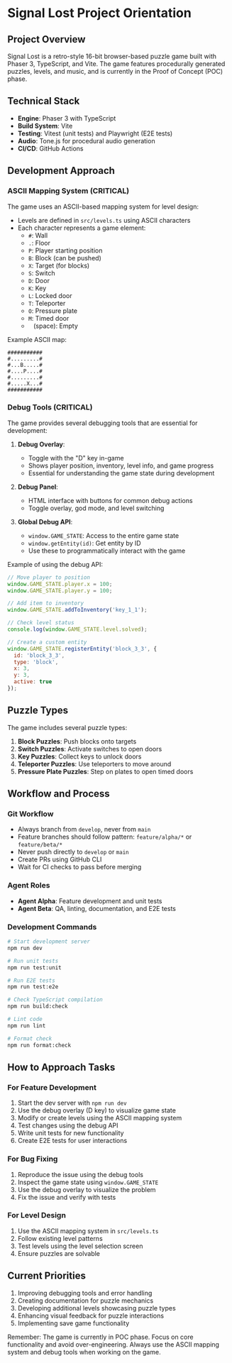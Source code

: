 # Signal Lost Project Orientation

## Project Overview
Signal Lost is a retro-style 16-bit browser-based puzzle game built with Phaser 3, TypeScript, and Vite. The game features procedurally generated puzzles, levels, and music, and is currently in the Proof of Concept (POC) phase.

## Technical Stack
- **Engine**: Phaser 3 with TypeScript
- **Build System**: Vite
- **Testing**: Vitest (unit tests) and Playwright (E2E tests)
- **Audio**: Tone.js for procedural audio generation
- **CI/CD**: GitHub Actions

## Development Approach

### ASCII Mapping System (CRITICAL)
The game uses an ASCII-based mapping system for level design:
- Levels are defined in `src/levels.ts` using ASCII characters
- Each character represents a game element:
  - `#`: Wall
  - `.`: Floor
  - `P`: Player starting position
  - `B`: Block (can be pushed)
  - `X`: Target (for blocks)
  - `S`: Switch
  - `D`: Door
  - `K`: Key
  - `L`: Locked door
  - `T`: Teleporter
  - `O`: Pressure plate
  - `M`: Timed door
  - ` ` (space): Empty

Example ASCII map:
```
###########
#.........#
#...B.....#
#....P....#
#.........#
#.....X...#
###########
```

### Debug Tools (CRITICAL)
The game provides several debugging tools that are essential for development:

1. **Debug Overlay**:
   - Toggle with the "D" key in-game
   - Shows player position, inventory, level info, and game progress
   - Essential for understanding the game state during development

2. **Debug Panel**:
   - HTML interface with buttons for common debug actions
   - Toggle overlay, god mode, and level switching

3. **Global Debug API**:
   - `window.GAME_STATE`: Access to the entire game state
   - `window.getEntity(id)`: Get entity by ID
   - Use these to programmatically interact with the game

Example of using the debug API:
```javascript
// Move player to position
window.GAME_STATE.player.x = 100;
window.GAME_STATE.player.y = 100;

// Add item to inventory
window.GAME_STATE.addToInventory('key_1_1');

// Check level status
console.log(window.GAME_STATE.level.solved);

// Create a custom entity
window.GAME_STATE.registerEntity('block_3_3', {
  id: 'block_3_3',
  type: 'block',
  x: 3,
  y: 3,
  active: true
});
```

## Puzzle Types
The game includes several puzzle types:
1. **Block Puzzles**: Push blocks onto targets
2. **Switch Puzzles**: Activate switches to open doors
3. **Key Puzzles**: Collect keys to unlock doors
4. **Teleporter Puzzles**: Use teleporters to move around
5. **Pressure Plate Puzzles**: Step on plates to open timed doors

## Workflow and Process

### Git Workflow
- Always branch from `develop`, never from `main`
- Feature branches should follow pattern: `feature/alpha/*` or `feature/beta/*`
- Never push directly to `develop` or `main`
- Create PRs using GitHub CLI
- Wait for CI checks to pass before merging

### Agent Roles
- **Agent Alpha**: Feature development and unit tests
- **Agent Beta**: QA, linting, documentation, and E2E tests

### Development Commands
```bash
# Start development server
npm run dev

# Run unit tests
npm run test:unit

# Run E2E tests
npm run test:e2e

# Check TypeScript compilation
npm run build:check

# Lint code
npm run lint

# Format check
npm run format:check
```

## How to Approach Tasks

### For Feature Development
1. Start the dev server with `npm run dev`
2. Use the debug overlay (D key) to visualize game state
3. Modify or create levels using the ASCII mapping system
4. Test changes using the debug API
5. Write unit tests for new functionality
6. Create E2E tests for user interactions

### For Bug Fixing
1. Reproduce the issue using the debug tools
2. Inspect the game state using `window.GAME_STATE`
3. Use the debug overlay to visualize the problem
4. Fix the issue and verify with tests

### For Level Design
1. Use the ASCII mapping system in `src/levels.ts`
2. Follow existing level patterns
3. Test levels using the level selection screen
4. Ensure puzzles are solvable

## Current Priorities
1. Improving debugging tools and error handling
2. Creating documentation for puzzle mechanics
3. Developing additional levels showcasing puzzle types
4. Enhancing visual feedback for puzzle interactions
5. Implementing save game functionality

Remember: The game is currently in POC phase. Focus on core functionality and avoid over-engineering. Always use the ASCII mapping system and debug tools when working on the game.
